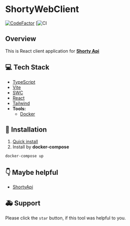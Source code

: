# ShortyWebClient
[![CodeFactor](https://www.codefactor.io/repository/github/bagger-steam/shortyreactclient/badge)](https://www.codefactor.io/repository/github/bagger-steam/shortyreactclient)
[![CI](https://github.com/Bagger-sTeam/ShortyReactClient/workflows/CI/badge.svg?)

## Overview
This is React client application for **[Shorty Api](https://github.com/Bagger-sTeam/ShortyRestApi)**

## 💻 Tech Stack
- [TypeScript](https://www.typescriptlang.org/)
- [Vite](https://vitejs.dev/)
- [SWC](https://swc.rs/)
- [React](https://reactjs.org/)
- [Tailwind](https://tailwindcss.com/)
- **Tools:**
  - [Docker](https://www.docker.com/)
  
## 💾 Installation 
1) [Quick install](QUICK_START.md)
2) Install by **docker-compose**
```bash
docker-compose up
```

##  👇 Maybe helpful
- [ShortyApi](https://github.com/Bagger-sTeam/ShortyRestApi)

## 🚑 Support 
Please click the `star` button, if this tool was helpful to you.
